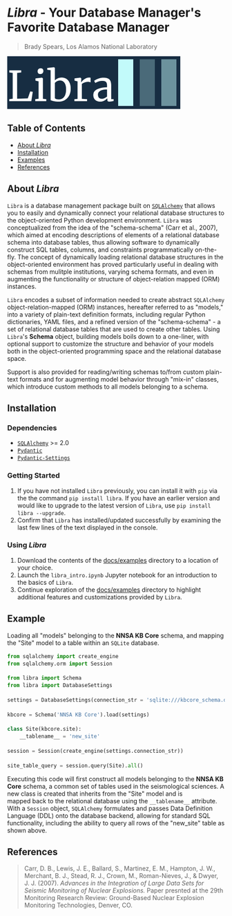 # _Libra_ - Your Database Manager's Favorite Database Manager

> Brady Spears, Los Alamos National Laboratory

![Libra_Logo](/docs/pics/Libra_Logo.png)

## Table of Contents
- [About _Libra_](#About-Libra)
- [Installation](#Installation)
- [Examples](#Examples)
- [References](#References)

## About _Libra_
`Libra` is a database management package built on [`SQLAlchemy`](https://www.sqlalchemy.org/) 
that allows you to easily and dynamically connect your relational database 
structures to the object-oriented Python development environment. `Libra` was 
conceptualized from the idea of the "schema-schema" (Carr et al., 2007), which 
aimed at encoding descriptions of elements of a relational database schema into 
database tables, thus allowing software to dynamically construct SQL tables, 
columns, and constraints programmatically on-the-fly. The concept of dynamically 
loading relational database structures in the object-oriented environment has 
proved particularly useful in dealing with schemas from mulitple institutions, 
varying schema formats, and even in augmenting the functionality or structure 
of object-relation mapped (ORM) instances.

`Libra` encodes a subset of information needed to create abstract `SQLAlchemy` 
object-relation-mapped (ORM) instances, hereafter referred to as "models," into 
a variety of plain-text definition formats, including regular Python 
dictionaries, YAML files, and a refined version of the "schema-schema" - a 
set of relational database tables that are used to create other tables. Using 
`Libra`'s **Schema** object, building models boils down to a one-liner, with 
optional support to customize the structure and behavior of your models both in 
the object-oriented programming space and the relational database space.

Support is also provided for reading/writing schemas to/from custom plain-text 
formats and for augmenting model behavior through "mix-in" classes, which 
introduce custom methods to all models belonging to a schema.

## Installation
### Dependencies
- [`SQLAlchemy`](https://www.sqlalchemy.org/) >= 2.0
- [`Pydantic`](https://docs.pydantic.dev/latest/)
- [`Pydantic-Settings`](https://docs.pydantic.dev/latest/concepts/pydantic_settings/)

### Getting Started
1. If you have not installed `Libra` previously, you can install it with `pip` 
via the the command `pip install libra`. If you have an earlier version and 
would like to upgrade to the latest version of `Libra`, use `pip install 
libra --upgrade`.
2. Confirm that `Libra` has installed/updated successfully by examining the 
last few lines of the text displayed in the console.

### Using *Libra*
1. Download the contents of the [docs/examples](/docs/examples) directory to a 
location of your choice.
2. Launch the `libra_intro.ipynb` Jupyter notebook for an introduction to the 
basics of `Libra`.
3. Continue exploration of the [docs/examples](/docs/examples) directory to 
highlight additional features and customizations provided by `Libra`.

## Example
Loading all "models" belonging to the **NNSA KB Core** schema, and mapping the
"Site" model to a table within an `SQLite` database.
```python
from sqlalchemy import create_engine
from sqlalchemy.orm import Session

from libra import Schema
from libra import DatabaseSettings

settings = DatabaseSettings(connection_str = 'sqlite:///kbcore_schema.db')

kbcore = Schema('NNSA KB Core').load(settings)

class Site(kbcore.site):
    __tablename__ = 'new_site'

session = Session(create_engine(settings.connection_str))

site_table_query = session.query(Site).all()
```
Executing this code will first construct all models belonging to the 
**NNSA KB Core** schema, a common set of tables used in the seismological 
sciences. A new class is created that inherits from the "Site" model and is  
mapped back to the relational database using the `__tablename__` attribute.
With a `Session` object, `SQLAlchemy` formulates and passes Data Definition 
Language (DDL) onto the database backend, allowing for standard SQL 
functionality, including the ability to query all rows of the "new_site" table 
as shown above.

## References
> Carr, D. B., Lewis, J. E., Ballard, S., Martinez, E. M., Hampton, J. W., Merchant, B. J., Stead, R. J., Crown, M., Roman-Nieves, J., & Dwyer, J. J. (2007). *Advances in the Integration of Large Data Sets for Seismic Monitoring of Nuclear Explosions.* Paper presnted at the 29th Monitoring Research Review: Ground-Based Nuclear Explosion Monitoring Technologies, Denver, CO.